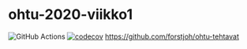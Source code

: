 # ohtu-2020-viikko1
![GitHub Actions](https://github.com/forstjoh/ohtu-2020-viikko1/workflows/Java%20CI%20with%20Gradle/badge.svg)
[![codecov](https://codecov.io/gh/forstjoh/ohtu-2020-viikko1/branch/main/graph/badge.svg?token=0280RRVK4M)](https://codecov.io/gh/forstjoh/ohtu-2020-viikko1)
https://github.com/forstjoh/ohtu-tehtavat
